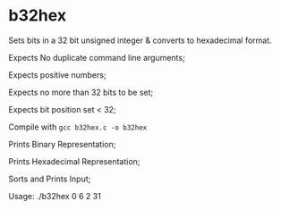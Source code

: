 # b32hex
Sets bits in a 32 bit unsigned integer &amp; converts to hexadecimal format.

Expects No duplicate command line arguments;

Expects positive numbers;

Expects no more than 32 bits to be set;

Expects bit position set < 32;

Compile with `gcc b32hex.c -o b32hex`

Prints Binary Representation;

Prints Hexadecimal Representation;

Sorts and Prints Input;

Usage: ./b32hex 0 6 2 31

